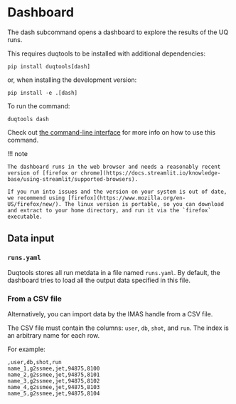 # Dashboard

The dash subcommand opens a dashboard to explore the results of the UQ runs.

This requires duqtools to be installed with additional dependencies:

`pip install duqtools[dash]`

or, when installing the development version:

`pip install -e .[dash]`

To run the command:

`duqtools dash`

Check out [the command-line interface](/command-line-interface/#dash) for more info on how to use this command.

!!! note

    The dashboard runs in the web browser and needs a reasonably recent version of [firefox or chrome](https://docs.streamlit.io/knowledge-base/using-streamlit/supported-browsers).

    If you run into issues and the version on your system is out of date, we recommend using [firefox](https://www.mozilla.org/en-US/firefox/new/). The linux version is portable, so you can download and extract to your home directory, and run it via the `firefox` executable.


## Data input

### `runs.yaml`

Duqtools stores all run metdata in a file named `runs.yaml`. By default, the dashboard tries to load all the output data specified in this file.

### From a CSV file

Alternatively, you can import data by the IMAS handle from a CSV file.

The CSV file must contain the columns: `user`, `db`, `shot`, and `run`.
The index is an arbitrary name for each row.

For example:

```csv title="data.csv"
,user,db,shot,run
name_1,g2ssmee,jet,94875,8100
name_2,g2ssmee,jet,94875,8101
name_3,g2ssmee,jet,94875,8102
name_4,g2ssmee,jet,94875,8103
name_5,g2ssmee,jet,94875,8104
```
